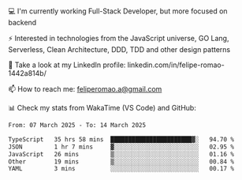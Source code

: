 💻 I'm currently working Full-Stack Developer, but more focused on backend

⚡ Interested in technologies from the JavaScript universe, GO Lang, Serverless, Clean Architecture, DDD, TDD and other design patterns

👥 Take a look at my LinkedIn profile: linkedin.com/in/felipe-romao-1442a814b/

📫 How to reach me: feliperomao.a@gmail.com

📊 Check my stats from WakaTime (VS Code) and GitHub:

<!--START_SECTION:waka-->

```txt
From: 07 March 2025 - To: 14 March 2025

TypeScript   35 hrs 58 mins  ███████████████████████▓░   94.70 %
JSON         1 hr 7 mins     ▓░░░░░░░░░░░░░░░░░░░░░░░░   02.95 %
JavaScript   26 mins         ▒░░░░░░░░░░░░░░░░░░░░░░░░   01.16 %
Other        19 mins         ▒░░░░░░░░░░░░░░░░░░░░░░░░   00.84 %
YAML         3 mins          ░░░░░░░░░░░░░░░░░░░░░░░░░   00.17 %
```

<!--END_SECTION:waka-->
